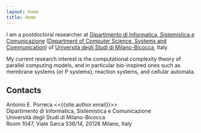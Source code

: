 ```yaml
---
layout: home
title: Home
---
```


I am a postdoctoral researcher at [Dipartimento di Informatica, Sistemistica e Comunicazione](https://www.disco.unimib.it) ([Department of Computer Science, Systems and Communication](https://www.disco.unimib.it)) of [Università degli Studi di Milano-Bicocca](https://www.unimib.it), Italy.

My current research interest is the computational complexity theory of parallel computing models, and in particular bio-inspired ones such as membrane systems (or P systems), reaction systems, and cellular automata.

Contacts
--------

Antonio E. Porreca &lt;<{{site.author.email}}>&gt;  
Dipartimento di Informatica, Sistemistica e Comunicazione  
Università degli Studi di Milano-Bicocca  
Room 1047, Viale Sarca 336/14, 20126 Milano, Italy

